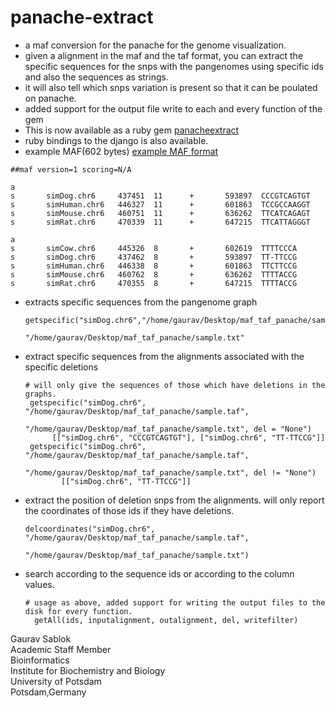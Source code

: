 # panache-extract
- a maf conversion for the panache for the genome visualization. 
- given a alignment in the maf and the taf format, you can extract the specific sequences for the snps with the pangenomes using specific ids and also the sequences as strings.
- it will also tell which snps variation is present so that it can be poulated on panache.
- added support for the output file write to each and every function of the gem
- This is now available as a ruby gem [panacheextract](https://rubygems.org/gems/panacheextract)
- ruby bindings to the django is also available.
- example MAF(602 bytes) [example MAF format](https://github.com/ComparativeGenomicsToolkit/taffy)
```
##maf version=1 scoring=N/A

a
s       simDog.chr6     437451  11      +       593897  CCCGTCAGTGT
s       simHuman.chr6   446327  11      +       601863  TCCGCCAAGGT
s       simMouse.chr6   460751  11      +       636262  TTCATCAGAGT
s       simRat.chr6     470339  11      +       647215  TTCATTAGGGT

a
s       simCow.chr6     445326  8       +       602619  TTTTCCCA
s       simDog.chr6     437462  8       +       593897  TT-TTCCG
s       simHuman.chr6   446338  8       +       601863  TTCTTCCG
s       simMouse.chr6   460762  8       +       636262  TTTTACCG
s       simRat.chr6     470355  8       +       647215  TTTTACCG
```

- extracts specific sequences from the pangenome graph
  ```
  getspecific("simDog.chr6","/home/gaurav/Desktop/maf_taf_panache/sample.taf",
                                    "/home/gaurav/Desktop/maf_taf_panache/sample.txt"
  ```
- extract specific sequences from the alignments associated with the specific deletions
  ```
  # will only give the sequences of those which have deletions in the graphs. 
   getspecific("simDog.chr6", "/home/gaurav/Desktop/maf_taf_panache/sample.taf",
                        "/home/gaurav/Desktop/maf_taf_panache/sample.txt", del = "None")
        [["simDog.chr6", "CCCGTCAGTGT"], ["simDog.chr6", "TT-TTCCG"]]
   getspecific("simDog.chr6", "/home/gaurav/Desktop/maf_taf_panache/sample.taf",
                       "/home/gaurav/Desktop/maf_taf_panache/sample.txt", del != "None")
          [["simDog.chr6", "TT-TTCCG"]]
  
- extract the position of deletion snps from the alignments. will only report the coordinates of those ids if they have deletions.
  ```
  delcoordinates("simDog.chr6", "/home/gaurav/Desktop/maf_taf_panache/sample.taf",
                                         "/home/gaurav/Desktop/maf_taf_panache/sample.txt")
  ```
- search according to the sequence ids or according to the column values.
  ```
  # usage as above, added support for writing the output files to the disk for every function.
    getAll(ids, inputalignment, outalignment, del, writefilter)
  ```
  
Gaurav Sablok \
Academic Staff Member \
Bioinformatics \
Institute for Biochemistry and Biology \
University of Potsdam \
Potsdam,Germany
